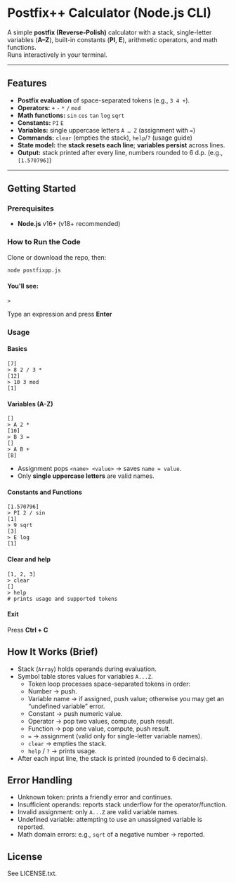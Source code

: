 # Postfix++ Calculator (Node.js CLI)

A simple **postfix (Reverse-Polish)** calculator with a stack, single-letter variables (**A–Z**), built-in constants (**PI**, **E**), arithmetic operators, and math functions.  
Runs interactively in your terminal.

---

## Features
- **Postfix evaluation** of space-separated tokens (e.g., `3 4 +`).
- **Operators:** `+` `-` `*` `/` `mod`
- **Math functions:** `sin` `cos` `tan` `log` `sqrt`
- **Constants:** `PI` `E`
- **Variables:** single uppercase letters `A … Z` (assignment with `=`)
- **Commands:** `clear` (empties the stack), `help`/`?` (usage guide)
- **State model:** the **stack resets each line**; **variables persist** across lines.
- **Output:** stack printed after every line, numbers rounded to 6 d.p. (e.g., `[1.570796]`)

---

## Getting Started

### Prerequisites
- **Node.js** v16+ (v18+ recommended)

### How to Run the Code
Clone or download the repo, then:

```bash
node postfixpp.js
```
#### You'll see:
```Postfix++ Calculator (type 'help' or '?' for commands)
>
```

Type an expression and press **Enter**

### Usage
#### Basics
```> 3 4 +
[7]
> 8 2 / 3 *
[12]
> 10 3 mod
[1]
```

#### Variables (A-Z)
```> A 5 =
[]
> A 2 *
[10]
> B 3 =
[]
> A B +
[8]
```
- Assignment pops ```<name> <value>``` -> saves ``` name = value ```.
- Only **single uppercase letters** are valid names.

#### Constants and Functions
```> PI 2 /
[1.570796]
> PI 2 / sin
[1]
> 9 sqrt
[3]
> E log
[1]
```
#### Clear and help
```> 1 2 3
[1, 2, 3]
> clear
[]
> help
# prints usage and supported tokens
```
#### Exit
Press **Ctrl + C**


## How It Works (Brief)
- Stack (`Array`) holds operands during evaluation.
- Symbol table stores values for variables `A...Z`.
    - Token loop processes space-separated tokens in order:
    - Number -> push.
    - Variable name -> if assigned, push value; otherwise you may get an “undefined variable” error.
    - Constant -> push numeric value.
    - Operator -> pop two values, compute, push result.
    - Function -> pop one value, compute, push result.
    - `=` -> assignment (valid only for single-letter variable names).
    - `clear` -> empties the stack.
    - `help` / `?` -> prints usage.
- After each input line, the stack is printed (rounded to 6 decimals).

## Error Handling
- Unknown token: prints a friendly error and continues.
- Insufficient operands: reports stack underflow for the operator/function.
- Invalid assignment: only `A...Z` are valid variable names.
- Undefined variable: attempting to use an unassigned variable is reported.
- Math domain errors: e.g., `sqrt` of a negative number -> reported.

## License
See LICENSE.txt.
